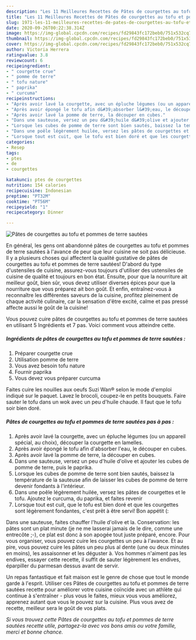```yaml
---
description: "Les 11 Meilleures Recettes de Pâtes de courgettes au tofu et pommes de terre sautées"
title: "Les 11 Meilleures Recettes de Pâtes de courgettes au tofu et pommes de terre sautées"
slug: 1971-les-11-meilleures-recettes-de-pates-de-courgettes-au-tofu-et-pommes-de-terre-sautees
date: 2020-09-26T00:22:38.314Z
image: https://img-global.cpcdn.com/recipes/fd29843fc172beb0/751x532cq70/pates-de-courgettes-au-tofu-et-pommes-de-terre-sautees-photo-principale-de-la-recette.jpg
thumbnail: https://img-global.cpcdn.com/recipes/fd29843fc172beb0/751x532cq70/pates-de-courgettes-au-tofu-et-pommes-de-terre-sautees-photo-principale-de-la-recette.jpg
cover: https://img-global.cpcdn.com/recipes/fd29843fc172beb0/751x532cq70/pates-de-courgettes-au-tofu-et-pommes-de-terre-sautees-photo-principale-de-la-recette.jpg
author: Victoria Herrera
ratingvalue: 3.8
reviewcount: 6
recipeingredient:
- " courgette crue"
- " pomme de terre"
- " tofu nature"
- " paprika"
- " curcuma"
recipeinstructions:
- "Après avoir lavé la courgette, avec un épluche légumes (ou un appareil spécial, au choix), découper la courgette en lamelles."
- "Après avoir épongé le tofu afin d&#39;absorber l&#39;eau, le découper en cubes."
- "Après avoir lavé la pomme de terre, la découper en cubes."
- "Dans une sauteuse, versez un peu d&#39;huile d&#39;olive et ajouter les cubes de pomme de terre, puis le paprika."
- "Lorsque les cubes de pomme de terre sont bien sautés, baissez la température de la sauteuse afin de laisser les cubes de pomme de terre devenir fondants à l&#39;intérieur."
- "Dans une poêle légèrement huilée, versez les pâtes de courgettes et le tofu. Ajoutez le curcuma, du paprika, et faites revenir"
- "Lorsque tout est cuit, que le tofu est bien doré et que les courgettes sont légèrement fondantes, c&#39;est prêt à être servi! Bon appétit (:"
categories:
- Resep
tags:
- ptes
- de
- courgettes

katakunci: ptes de courgettes 
nutrition: 154 calories
recipecuisine: Indonesian
preptime: "PT32M"
cooktime: "PT56M"
recipeyield: "1"
recipecategory: Dinner

---
```



![Pâtes de courgettes au tofu et pommes de terre sautées](https://img-global.cpcdn.com/recipes/fd29843fc172beb0/751x532cq70/pates-de-courgettes-au-tofu-et-pommes-de-terre-sautees-photo-principale-de-la-recette.jpg)

En général, les gens ont abandonné pâtes de courgettes au tofu et pommes de terre sautées à l'avance de peur que leur cuisine ne soit pas délicieuse. Il y a plusieurs choses qui affectent la qualité gustative de pâtes de courgettes au tofu et pommes de terre sautées! D'abord du type d'ustensiles de cuisine, assurez-vous toujours d'utiliser des ustensiles de cuisine de qualité et toujours en bon état. Ensuite, pour que la nourriture ait meilleur goût, bien sûr, vous devez utiliser diverses épices pour que la nourriture que vous préparez ait bon goût. Et enfin, entraînez-vous à reconnaître les différentes saveurs de la cuisine, profitez pleinement de chaque activité culinaire, car la sensation d'être excité, calme et pas pressé affecte aussi le goût de la cuisine!

<!--inarticleads1-->

Vous pouvez cuire pâtes de courgettes au tofu et pommes de terre sautées en utilisant 5 Ingrédients et 7 pas. Voici comment vous atteindre cette.

##### Ingrédients de pâtes de courgettes au tofu et pommes de terre sautées :

1. Préparer  courgette crue
1. Utilisation  pomme de terre
1. Vous avez besoin  tofu nature
1. Fournir  paprika
1. Vous devez vous préparer  curcuma


Faites cuire les nouilles aux oeufs Suzi Wan® selon le mode d&#39;emploi indiqué sur le paquet. Lavez le brocoli, coupez-le en petits bouquets. Faire sauter le tofu dans un wok avec un peu d&#39;huile chaude. Il faut que le tofu soir bien doré. 

<!--inarticleads2-->

##### Pâtes de courgettes au tofu et pommes de terre sautées pas à pas :

1. Après avoir lavé la courgette, avec un épluche légumes (ou un appareil spécial, au choix), découper la courgette en lamelles.
1. Après avoir épongé le tofu afin d&#39;absorber l&#39;eau, le découper en cubes.
1. Après avoir lavé la pomme de terre, la découper en cubes.
1. Dans une sauteuse, versez un peu d&#39;huile d&#39;olive et ajouter les cubes de pomme de terre, puis le paprika.
1. Lorsque les cubes de pomme de terre sont bien sautés, baissez la température de la sauteuse afin de laisser les cubes de pomme de terre devenir fondants à l&#39;intérieur.
1. Dans une poêle légèrement huilée, versez les pâtes de courgettes et le tofu. Ajoutez le curcuma, du paprika, et faites revenir
1. Lorsque tout est cuit, que le tofu est bien doré et que les courgettes sont légèrement fondantes, c&#39;est prêt à être servi! Bon appétit (:


Dans une sauteuse, faites chauffer l&#39;huile d&#39;olive et la. Conservation: les pâtes sont un plat minute (je ne me lasserai jamais de le dire, comme une entrecôte ;-), ce plat est donc à son apogée tout juste préparé, encore. Pour vous organiser, vous pouvez cuire les courgettes un peu à l&#39;avance. Et au pire, vous pouvez cuire les pâtes un peu plus al dente (une ou deux minutes en moins), les assaisonner et les déguster à. Vos hommes n&#39;aiment pas les endives, essayer cette recette, il suffit de sauter légèrement les endives, éparpiller du parmesan dessus avant de servir. 

<!--inarticleads1-->

<p>
Un repas fantastique et fait maison est le genre de chose que tout le monde garde à l'esprit. Utiliser ces Pâtes de courgettes au tofu et pommes de terre sautées recette pour améliorer votre cuisine coïncide avec un athlète qui continue à s'entraîner - plus vous le faites, mieux vous vous améliorez, apprenez autant que vous le pouvez sur la cuisine. Plus vous avez de recette, meilleur sera le goût de vos plats.
</p>

<p>
<i>Si vous trouvez cette Pâtes de courgettes au tofu et pommes de terre sautées recette utile, partagez-la avec vos bons amis ou votre famille, merci et bonne chance.</i>
</p>
